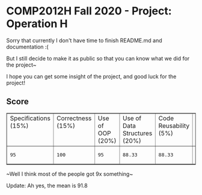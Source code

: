 # COMP2012H Fall 2020 - Project: Operation H
 
Sorry that currently I don't have time to finish README.md and documentation :(

But I still decide to make it as public so that you can know what we did for the project~

I hope you can get some insight of the project, and good luck for the project!

## Score
<table border="1" cellpadding="4"><tbody><tr valign="top">
    <td>Specifications (15%)</td>
    <td>Correctness (15%)</td>
    <td>Use of OOP (20%)</td>
    <td>Use of Data Structures (20%)</td>
    <td>Code Reusability (5%)</td>
    <td>Source Code (15%)</td>
    <td>Documentation (10%)</td>
    <td>Total (100%)</td>
    </tr>
    <tr valign="top">
    <td><pre>95</pre></td>
    <td><pre>100</pre></td>
    <td><pre>95</pre></td>
    <td><pre>88.33</pre></td>
    <td><pre>88.33</pre></td>
    <td><pre>90</pre></td>
    <td><pre>93.33</pre></td>
    <td><pre>93.17</pre></td>
    </tr>
</tbody></table>

~Well I think most of the people got 9x something~

Update: Ah yes, the mean is 91.8
